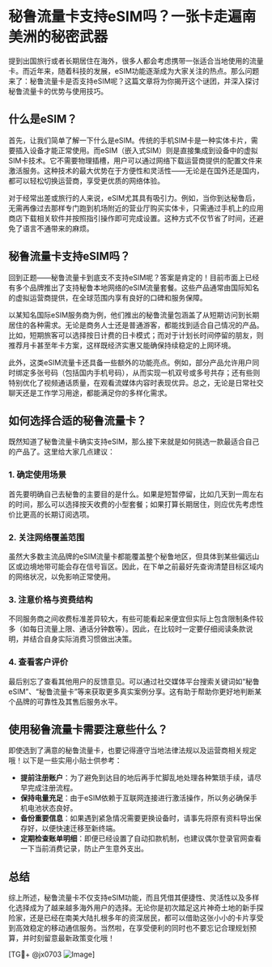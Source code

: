 # 秘鲁流量卡支持eSIM吗？一张卡走遍南美洲的秘密武器

提到出国旅行或者长期居住在海外，很多人都会考虑携带一张适合当地使用的流量卡。而近年来，随着科技的发展，eSIM功能逐渐成为大家关注的热点。那么问题来了：秘鲁流量卡是否支持eSIM呢？这篇文章将为你揭开这个谜团，并深入探讨秘鲁流量卡的优势与使用技巧。

## 什么是eSIM？

首先，让我们简单了解一下什么是eSIM。传统的手机SIM卡是一种实体卡片，需要插入设备才能正常使用。而eSIM（嵌入式SIM）则是直接集成到设备中的虚拟SIM卡技术。它不需要物理插槽，用户可以通过网络下载运营商提供的配置文件来激活服务。这种技术的最大优势在于方便性和灵活性——无论是在国外还是国内，都可以轻松切换运营商，享受更优质的网络体验。

对于经常出差或旅行的人来说，eSIM尤其具有吸引力。例如，当你到达秘鲁后，无需再像过去那样专门跑到机场附近的营业厅购买实体卡，只需通过手机上的应用商店下载相关软件并按照指引操作即可完成设置。这种方式不仅节省了时间，还避免了语言不通带来的麻烦。

## 秘鲁流量卡支持eSIM吗？

回到正题——秘鲁流量卡到底支不支持eSIM呢？答案是肯定的！目前市面上已经有多个品牌推出了支持秘鲁本地网络的eSIM流量套餐。这些产品通常由国际知名的虚拟运营商提供，在全球范围内享有良好的口碑和服务保障。

以某知名国际eSIM服务商为例，他们推出的秘鲁流量包涵盖了从短期访问到长期居住的各种需求。无论是商务人士还是普通游客，都能找到适合自己情况的产品。比如，短期旅客可以选择按日计费的日卡模式；而对于计划长时间停留的朋友，则推荐月卡甚至年卡方案，这样既经济实惠又能确保持续稳定的上网环境。

此外，这类eSIM流量卡还具备一些额外的功能亮点。例如，部分产品允许用户同时绑定多张号码（包括国内手机号码），从而实现一机双号或多号共存；还有些则特别优化了视频通话质量，在观看流媒体内容时表现优异。总之，无论是日常社交聊天还是工作学习用途，都能满足你的多样化需求。

## 如何选择合适的秘鲁流量卡？

既然知道了秘鲁流量卡确实支持eSIM，那么接下来就是如何挑选一款最适合自己的产品了。这里给大家几点建议：

### 1. 确定使用场景
首先要明确自己去秘鲁的主要目的是什么。如果是短暂停留，比如几天到一周左右的时间，那么可以选择按天收费的小型套餐；如果打算长期居住，则应优先考虑性价比更高的长期订阅选项。

### 2. 关注网络覆盖范围
虽然大多数主流品牌的eSIM流量卡都能覆盖整个秘鲁地区，但具体到某些偏远山区或边境地带可能会存在信号盲区。因此，在下单之前最好先查询清楚目标区域内的网络状况，以免影响正常使用。

### 3. 注意价格与资费结构
不同服务商之间收费标准差异较大，有些可能看起来便宜但实际上包含限制条件较多（如每日流量上限、通话分钟数等）。因此，在比较时一定要仔细阅读条款说明，并结合自身实际消费习惯做出决策。

### 4. 查看客户评价
最后别忘了查看其他用户的反馈意见。可以通过社交媒体平台搜索关键词如“秘鲁eSIM”、“秘鲁流量卡”等来获取更多真实案例分享。这有助于帮助你更好地判断某个品牌的可靠性及其售后服务水平。

## 使用秘鲁流量卡需要注意些什么？

即使选到了满意的秘鲁流量卡，也要记得遵守当地法律法规以及运营商相关规定哦！以下是一些实用小贴士供参考：

- **提前注册账户**：为了避免到达目的地后再手忙脚乱地处理各种繁琐手续，请尽早完成注册流程。
- **保持电量充足**：由于eSIM依赖于互联网连接进行激活操作，所以务必确保手机电池状态良好。
- **备份重要信息**：如果遇到紧急情况需要更换设备时，请事先将原有资料导出保存好，以便快速迁移至新终端。
- **定期检查账单明细**：即便已经设置了自动扣款机制，也建议偶尔登录官网查看一下当前消费记录，防止产生意外支出。

## 总结

综上所述，秘鲁流量卡不仅支持eSIM功能，而且凭借其便捷性、灵活性以及多样化选择成为了越来越多海外用户的选择。无论你是初次踏足这片神奇土地的新手探险家，还是已经在南美大陆扎根多年的资深居民，都可以借助这张小小的卡片享受到高效稳定的移动通信服务。当然啦，在享受便利的同时也不要忘记合理规划预算，并时刻留意最新政策变化哦！

[TG💪+ @jx0703 ![Image](https://github.com/user-attachments/assets/dbca1d08-cadb-493c-b0ec-ad6f7a83f270)]